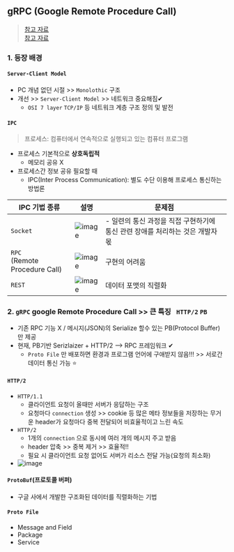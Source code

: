 ## gRPC (Google Remote Procedure Call)
> [참고 자료](https://medium.com/naver-cloud-platform/nbp-%EA%B8%B0%EC%88%A0-%EA%B2%BD%ED%97%98-%EC%8B%9C%EB%8C%80%EC%9D%98-%ED%9D%90%EB%A6%84-grpc-%EA%B9%8A%EA%B2%8C-%ED%8C%8C%EA%B3%A0%EB%93%A4%EA%B8%B0-1-39e97cb3460) <br>
> [참고 자료](https://medium.com/naver-cloud-platform/nbp-%EA%B8%B0%EC%88%A0-%EA%B2%BD%ED%97%98-%EC%8B%9C%EB%8C%80%EC%9D%98-%ED%9D%90%EB%A6%84-grpc-%EA%B9%8A%EA%B2%8C-%ED%8C%8C%EA%B3%A0%EB%93%A4%EA%B8%B0-2-b01d390a7190)

### 1. 등장 배경
#### `Server-Client Model`
- PC 개념 없던 시절 >> `Monolothic` 구조
- 개선 >> `Server-Client Model` >> 네트워크  중요해짐✔ 
  - `OSI 7 layer` `TCP/IP` 등 네트워크 계층 구조 정의 및 발전

#### `IPC` 
> 프로세스: 컴퓨터에서 연속적으로 실행되고 있는 컴퓨터 프로그램
- 프로세스 기본적으로 __상호독립적__
  - 메모리 공유 X 
- 프로세스간 정보 공유 필요할 때
  - IPC(Inter Process Communication): 별도 수단 이용해 프로세스 통신하는 방법론 


|IPC 기법 종류|설명|문제점|
|------------|---------------|-----------|
|`Socket`|![image](https://user-images.githubusercontent.com/61215550/177911558-5aeaacd0-2bc0-4d29-9839-80730fbb01f5.png)|- 일련의 통신 과정을 직접 구현하기에 통신 관련 장애를 처리하는 것은 개발자 몫|
|`RPC`<br>(Remote Procedure Call)|![image](https://user-images.githubusercontent.com/61215550/177913117-86606e02-a488-492b-94d7-a74548be76df.png)|구현의 어려움|
|`REST`|![image](https://user-images.githubusercontent.com/61215550/177913964-c97de3ea-d7ec-4d1f-a6d4-ac40a618ad68.png)|데이터 포맷의 직렬화|

### 2. `gRPC` google Remote Procedure Call >> 큰 특징 ` HTTP/2` `PB`
- 기존 RPC 기능 X / 메시지(JSON)의 Serialize 할수 있는 PB(Protocol Buffer) 만 제공
- 현재, PB기반 Serizlaizer + HTTP/2 --> RPC 프레임워크 ✔
  - `Proto File` 만 배포하면 환경과 프로그램 언어에 구애받지 않음!!! >> 서로간 데이터 통신 가능 ⭐
#### `HTTP/2`
- `HTTP/1.1`
  - 클라이언트 요청이 올때만 서버가 응답하는 구조 
  - 요청마다 `connection` 생성 >> cookie 등 많은 메타 정보들을 저장하는 무거운 header가 요청마다 중복 전달되어 비효율적이고 느린 속도
- `HTTP/2`
  - 1개의 `connection` 으로 동시에 여러 개의 메시지 주고 받음
  - header 압축 >> 중복 제거 >> 효율적!!
  - 필요 시 클라이언트 요청 없어도 서버가 리소스 전달 가능(요청의 최소화)
- ![image](https://user-images.githubusercontent.com/61215550/177914599-fd88d9f4-4fde-4b66-933d-45338d63cdd2.png)

#### `ProtoBuf`(프로토콜 버퍼)
- 구글 사에서 개발한 구조화된 데이터를 직렬화하는 기법

#### `Proto File`
- Message and Field
- Package
- Service

